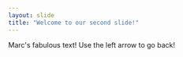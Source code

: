 ```yaml
---
layout: slide
title: "Welcome to our second slide!"
---
```

Marc's fabulous text!
Use the left arrow to go back!
